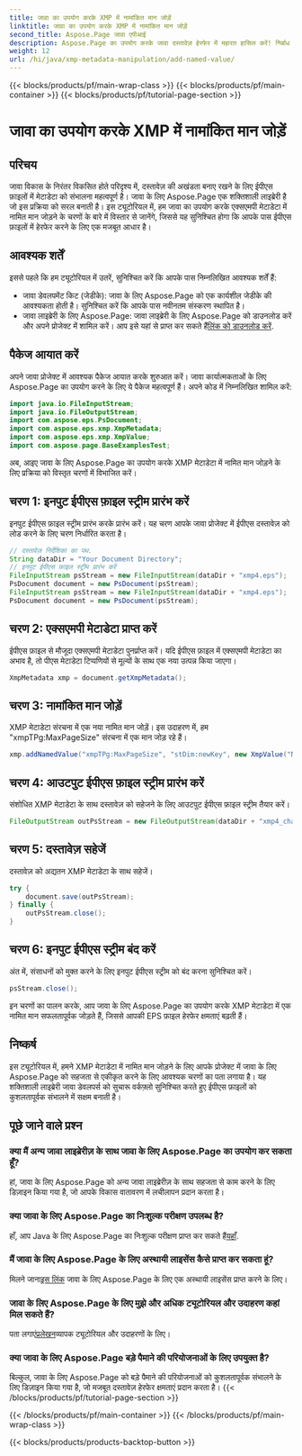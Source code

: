 ```yaml
---
title: जावा का उपयोग करके XMP में नामांकित मान जोड़ें
linktitle: जावा का उपयोग करके XMP में नामांकित मान जोड़ें
second_title: Aspose.Page जावा एपीआई
description: Aspose.Page का उपयोग करके जावा दस्तावेज़ हेरफेर में महारत हासिल करें! निर्बाध एकीकरण के लिए हमारी चरण-दर-चरण मार्गदर्शिका के साथ XMP मेटाडेटा में आसानी से नामित मान जोड़ें।
weight: 12
url: /hi/java/xmp-metadata-manipulation/add-named-value/
---
```


{{< blocks/products/pf/main-wrap-class >}}
{{< blocks/products/pf/main-container >}}
{{< blocks/products/pf/tutorial-page-section >}}

# जावा का उपयोग करके XMP में नामांकित मान जोड़ें

## परिचय
जावा विकास के निरंतर विकसित होते परिदृश्य में, दस्तावेज़ की अखंडता बनाए रखने के लिए ईपीएस फ़ाइलों में मेटाडेटा को संभालना महत्वपूर्ण है। जावा के लिए Aspose.Page एक शक्तिशाली लाइब्रेरी है जो इस प्रक्रिया को सरल बनाती है। इस ट्यूटोरियल में, हम जावा का उपयोग करके एक्सएमपी मेटाडेटा में नामित मान जोड़ने के चरणों के बारे में विस्तार से जानेंगे, जिससे यह सुनिश्चित होगा कि आपके पास ईपीएस फ़ाइलों में हेरफेर करने के लिए एक मजबूत आधार है।
## आवश्यक शर्तें
इससे पहले कि हम ट्यूटोरियल में उतरें, सुनिश्चित करें कि आपके पास निम्नलिखित आवश्यक शर्तें हैं:
- जावा डेवलपमेंट किट (जेडीके): जावा के लिए Aspose.Page को एक कार्यशील जेडीके की आवश्यकता होती है। सुनिश्चित करें कि आपके पास नवीनतम संस्करण स्थापित है।
- जावा लाइब्रेरी के लिए Aspose.Page: जावा लाइब्रेरी के लिए Aspose.Page को डाउनलोड करें और अपने प्रोजेक्ट में शामिल करें। आप इसे यहां से प्राप्त कर सकते हैं[लिंक को डाउनलोड करें](https://releases.aspose.com/page/java/).
## पैकेज आयात करें
अपने जावा प्रोजेक्ट में आवश्यक पैकेज आयात करके शुरुआत करें। जावा कार्यात्मकताओं के लिए Aspose.Page का उपयोग करने के लिए ये पैकेज महत्वपूर्ण हैं। अपने कोड में निम्नलिखित शामिल करें:
```java
import java.io.FileInputStream;
import java.io.FileOutputStream;
import com.aspose.eps.PsDocument;
import com.aspose.eps.xmp.XmpMetadata;
import com.aspose.eps.xmp.XmpValue;
import com.aspose.page.BaseExamplesTest;
```
अब, आइए जावा के लिए Aspose.Page का उपयोग करके XMP मेटाडेटा में नामित मान जोड़ने के लिए प्रक्रिया को विस्तृत चरणों में विभाजित करें।
## चरण 1: इनपुट ईपीएस फ़ाइल स्ट्रीम प्रारंभ करें
इनपुट ईपीएस फ़ाइल स्ट्रीम प्रारंभ करके प्रारंभ करें। यह चरण आपके जावा प्रोजेक्ट में ईपीएस दस्तावेज़ को लोड करने के लिए चरण निर्धारित करता है।
```java
// दस्तावेज़ निर्देशिका का पथ.
String dataDir = "Your Document Directory";
// इनपुट ईपीएस फ़ाइल स्ट्रीम प्रारंभ करें
FileInputStream psStream = new FileInputStream(dataDir + "xmp4.eps");
PsDocument document = new PsDocument(psStream);
FileInputStream psStream = new FileInputStream(dataDir + "xmp4.eps");
PsDocument document = new PsDocument(psStream);
```
## चरण 2: एक्सएमपी मेटाडेटा प्राप्त करें
ईपीएस फ़ाइल से मौजूदा एक्सएमपी मेटाडेटा पुनर्प्राप्त करें। यदि ईपीएस फ़ाइल में एक्सएमपी मेटाडेटा का अभाव है, तो पीएस मेटाडेटा टिप्पणियों से मूल्यों के साथ एक नया उत्पन्न किया जाएगा।
```java
XmpMetadata xmp = document.getXmpMetadata();
```
## चरण 3: नामांकित मान जोड़ें
XMP मेटाडेटा संरचना में एक नया नामित मान जोड़ें। इस उदाहरण में, हम "xmpTPg:MaxPageSize" संरचना में एक मान जोड़ रहे हैं।
```java
xmp.addNamedValue("xmpTPg:MaxPageSize", "stDim:newKey", new XmpValue("NewValue"));
```
## चरण 4: आउटपुट ईपीएस फ़ाइल स्ट्रीम प्रारंभ करें
संशोधित XMP मेटाडेटा के साथ दस्तावेज़ को सहेजने के लिए आउटपुट ईपीएस फ़ाइल स्ट्रीम तैयार करें।
```java
FileOutputStream outPsStream = new FileOutputStream(dataDir + "xmp4_changed.eps");
```
## चरण 5: दस्तावेज़ सहेजें
दस्तावेज़ को अद्यतन XMP मेटाडेटा के साथ सहेजें।
```java
try {
    document.save(outPsStream);
} finally {
    outPsStream.close();
}
```
## चरण 6: इनपुट ईपीएस स्ट्रीम बंद करें
अंत में, संसाधनों को मुक्त करने के लिए इनपुट ईपीएस स्ट्रीम को बंद करना सुनिश्चित करें।
```java
psStream.close();
```
इन चरणों का पालन करके, आप जावा के लिए Aspose.Page का उपयोग करके XMP मेटाडेटा में एक नामित मान सफलतापूर्वक जोड़ते हैं, जिससे आपकी EPS फ़ाइल हेरफेर क्षमताएं बढ़ती हैं।
## निष्कर्ष
इस ट्यूटोरियल में, हमने XMP मेटाडेटा में नामित मान जोड़ने के लिए आपके प्रोजेक्ट में जावा के लिए Aspose.Page को सहजता से एकीकृत करने के लिए आवश्यक चरणों का पता लगाया है। यह शक्तिशाली लाइब्रेरी जावा डेवलपर्स को सुचारू वर्कफ़्लो सुनिश्चित करते हुए ईपीएस फ़ाइलों को कुशलतापूर्वक संभालने में सक्षम बनाती है।
## पूछे जाने वाले प्रश्न
### क्या मैं अन्य जावा लाइब्रेरीज़ के साथ जावा के लिए Aspose.Page का उपयोग कर सकता हूँ?
हां, जावा के लिए Aspose.Page को अन्य जावा लाइब्रेरीज़ के साथ सहजता से काम करने के लिए डिज़ाइन किया गया है, जो आपके विकास वातावरण में लचीलापन प्रदान करता है।
### क्या जावा के लिए Aspose.Page का निःशुल्क परीक्षण उपलब्ध है?
 हाँ, आप Java के लिए Aspose.Page का निःशुल्क परीक्षण प्राप्त कर सकते हैं[यहाँ](https://releases.aspose.com/).
### मैं जावा के लिए Aspose.Page के लिए अस्थायी लाइसेंस कैसे प्राप्त कर सकता हूं?
 मिलने जाना[इस लिंक](https://purchase.aspose.com/temporary-license/) जावा के लिए Aspose.Page के लिए एक अस्थायी लाइसेंस प्राप्त करने के लिए।
### जावा के लिए Aspose.Page के लिए मुझे और अधिक ट्यूटोरियल और उदाहरण कहां मिल सकते हैं?
 पता लगाएं[प्रलेखन](https://reference.aspose.com/page/java/)व्यापक ट्यूटोरियल और उदाहरणों के लिए।
### क्या जावा के लिए Aspose.Page बड़े पैमाने की परियोजनाओं के लिए उपयुक्त है?
बिल्कुल, जावा के लिए Aspose.Page को बड़े पैमाने की परियोजनाओं को कुशलतापूर्वक संभालने के लिए डिज़ाइन किया गया है, जो मजबूत दस्तावेज़ हेरफेर क्षमताएं प्रदान करता है।
{{< /blocks/products/pf/tutorial-page-section >}}

{{< /blocks/products/pf/main-container >}}
{{< /blocks/products/pf/main-wrap-class >}}

{{< blocks/products/products-backtop-button >}}
